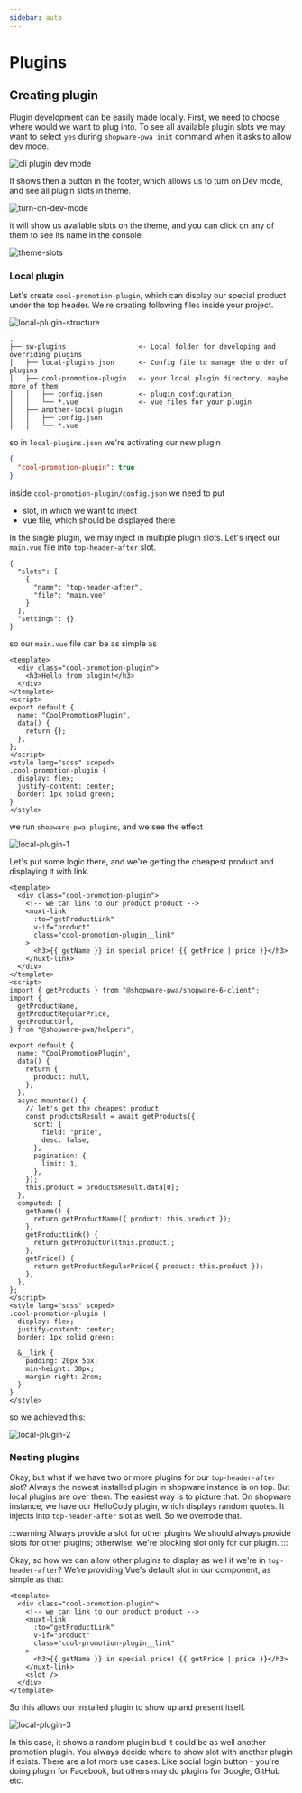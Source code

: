 ```yaml
---
sidebar: auto
---
```


# Plugins

## Creating plugin

Plugin development can be easily made locally. First, we need to choose where would we want to plug into. To see all available plugin slots we may want to select `yes` during `shopware-pwa init` command when it asks to allow dev mode.

![cli plugin dev mode](./../assets/cli-plugin-dev-mode.png)

It shows then a button in the footer, which allows us to turn on Dev mode, and see all plugin slots in theme.

![turn-on-dev-mode](./../assets/turn-on-dev-mode.png)

it will show us available slots on the theme, and you can click on any of them to see its name in the console

![theme-slots](./../assets/theme-slots.png)

### Local plugin

Let's create `cool-promotion-plugin`, which can display our special product under the top header.
We're creating following files inside your project.

![local-plugin-structure](./../assets/local-plugin-structure.png)

```
.
├── sw-plugins                  <- Local folder for developing and overriding plugins
│   ├── local-plugins.json      <- Config file to manage the order of plugins
│   ├── cool-promotion-plugin   <- your local plugin directory, maybe more of them
│   │   ├── config.json         <- plugin configuration
│   │   └── *.vue               <- vue files for your plugin
│   ├── another-local-plugin
│   │   ├── config.json
│   │   └── *.vue
```

so in `local-plugins.json` we're activating our new plugin

```json
{
  "cool-promotion-plugin": true
}
```

inside `cool-promotion-plugin/config.json` we need to put

- slot, in which we want to inject
- vue file, which should be displayed there

In the single plugin, we may inject in multiple plugin slots. Let's inject our `main.vue` file into `top-header-after` slot.

```json{4,5}
{
  "slots": [
    {
      "name": "top-header-after",
      "file": "main.vue"
    }
  ],
  "settings": {}
}
```

so our `main.vue` file can be as simple as

```vue
<template>
  <div class="cool-promotion-plugin">
    <h3>Hello from plugin!</h3>
  </div>
</template>
<script>
export default {
  name: "CoolPromotionPlugin",
  data() {
    return {};
  },
};
</script>
<style lang="scss" scoped>
.cool-promotion-plugin {
  display: flex;
  justify-content: center;
  border: 1px solid green;
}
</style>
```

we run `shopware-pwa plugins`, and we see the effect

![local-plugin-1](./../assets/local-plugin-1.png)

Let's put some logic there, and we're getting the cheapest product and displaying it with link.

```vue
<template>
  <div class="cool-promotion-plugin">
    <!-- we can link to our product product -->
    <nuxt-link
      :to="getProductLink"
      v-if="product"
      class="cool-promotion-plugin__link"
    >
      <h3>{{ getName }} in special price! {{ getPrice | price }}</h3>
    </nuxt-link>
  </div>
</template>
<script>
import { getProducts } from "@shopware-pwa/shopware-6-client";
import {
  getProductName,
  getProductRegularPrice,
  getProductUrl,
} from "@shopware-pwa/helpers";

export default {
  name: "CoolPromotionPlugin",
  data() {
    return {
      product: null,
    };
  },
  async mounted() {
    // let's get the cheapest product
    const productsResult = await getProducts({
      sort: {
        field: "price",
        desc: false,
      },
      pagination: {
        limit: 1,
      },
    });
    this.product = productsResult.data[0];
  },
  computed: {
    getName() {
      return getProductName({ product: this.product });
    },
    getProductLink() {
      return getProductUrl(this.product);
    },
    getPrice() {
      return getProductRegularPrice({ product: this.product });
    },
  },
};
</script>
<style lang="scss" scoped>
.cool-promotion-plugin {
  display: flex;
  justify-content: center;
  border: 1px solid green;

  &__link {
    padding: 20px 5px;
    min-height: 30px;
    margin-right: 2rem;
  }
}
</style>
```

so we achieved this:

![local-plugin-2](./../assets/local-plugin-2.png)

### Nesting plugins

Okay, but what if we have two or more plugins for our `top-header-after` slot?
Always the newest installed plugin in shopware instance is on top. But local plugins are over them. The easiest way is to picture that. On shopware instance, we have our HelloCody plugin, which displays random quotes. It injects into `top-header-after` slot as well. So we overrode that.

:::warning Always provide a slot for other plugins
We should always provide slots for other plugins; otherwise, we're blocking slot only for our plugin.
:::

Okay, so how we can allow other plugins to display as well if we're in `top-header-after`? We're providing Vue's default slot in our component, as simple as that:

```vue {11}
<template>
  <div class="cool-promotion-plugin">
    <!-- we can link to our product product -->
    <nuxt-link
      :to="getProductLink"
      v-if="product"
      class="cool-promotion-plugin__link"
    >
      <h3>{{ getName }} in special price! {{ getPrice | price }}</h3>
    </nuxt-link>
    <slot />
  </div>
</template>
```

So this allows our installed plugin to show up and present itself.

![local-plugin-3](./../assets/local-plugin-3.png)

In this case, it shows a random plugin bud it could be as well another promotion plugin. You always decide where to show slot with another plugin if exists. There are a lot more use cases. Like social login button - you're doing plugin for Facebook, but others may do plugins for Google, GitHub etc.

